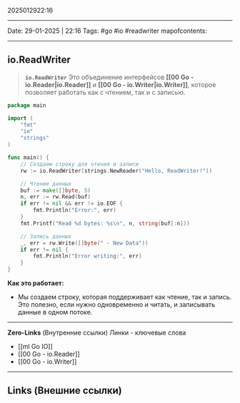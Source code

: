 2025012922:16
___
Date: 29-01-2025 | 22:16
Tags: #go #io #readwriter
mapofcontents: 
___
## io.ReadWriter

>**`io.ReadWriter`**
 Это объединение интерфейсов **[[00 Go - io.Reader|io.Reader]]** и **[[00 Go - io.Writer|io.Writer]]**, которое позволяет работать как с чтением, так и с записью.

```go
package main

import (
	"fmt"
	"io"
	"strings"
)

func main() {
	// Создаем строку для чтения и записи
	rw := io.ReadWriter(strings.NewReader("Hello, ReadWriter!"))

	// Чтение данных
	buf := make([]byte, 5)
	n, err := rw.Read(buf)
	if err != nil && err != io.EOF {
		fmt.Println("Error:", err)
	}
	fmt.Printf("Read %d bytes: %s\n", n, string(buf[:n]))

	// Запись данных
	_, err = rw.Write([]byte(" - New Data"))
	if err != nil {
		fmt.Println("Error writing:", err)
	}
}
```

**Как это работает:**
- Мы создаем строку, которая поддерживает как чтение, так и запись. Это полезно, если нужно одновременно и читать, и записывать данные в одном потоке.

-----
**Zero-Links**  (Внутренние ссылки) Линки - ключевые слова
- [[ml Go IO]]
- [[00 Go - io.Reader]]
- [[00 Go - io.Writer]]
------
**Links** (Внешние ссылки)
-
